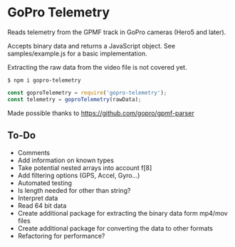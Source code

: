 # GoPro Telemetry

Reads telemetry from the GPMF track in GoPro cameras (Hero5 and later).

Accepts binary data and returns a JavaScript object. See samples/example.js for a basic implementation.

Extracting the raw data from the video file is not covered yet.

```shell
$ npm i gopro-telemetry
```

```js
const goproTelemetry = require('gopro-telemetry');
const telemetry = goproTelemetry(rawData);
```

Made possible thanks to https://github.com/gopro/gpmf-parser

## To-Do

- Comments
- Add information on known types
- Take potential nested arrays into account f[8]
- Add filtering options (GPS, Accel, Gyro...)
- Automated testing
- Is length needed for other than string?
- Interpret data
- Read 64 bit data
- Create additional package for extracting the binary data form mp4/mov files
- Create additional package for converting the data to other formats
- Refactoring for performance?
